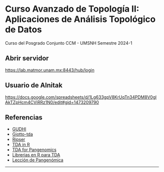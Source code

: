 # Curso Avanzado de Topología II: Aplicaciones de Análisis Topológico de Datos

Curso del Posgrado Conjunto CCM - UMSNH
Semestre 2024-1
## Abrir servidor
https://lab.matmor.unam.mx:8443/hub/login

## Usuario de Alnitak
https://docs.google.com/spreadsheets/d/1Lg633gpV8KrUqTn34PDM8V0glAkTZpHcm4CViRRz1N0/edit#gid=1473209790

## Referencias

- [GUDHI](https://gudhi.inria.fr/python/latest/)
- [Giotto-tda](https://giotto-ai.github.io/gtda-docs/latest/library.html)
- [Ripser](https://ripser.scikit-tda.org/en/latest/index.html)
- [TDA in R](https://cran.r-project.org/web/packages/TDA/vignettes/article.pdf)
- [TDA for Pangenomics](https://paumayell.github.io/pangenomics/)
- [Librerias en R para TDA](https://github.com/tdaverse/tdaverse)
- [Lección de Pangenómica](https://paumayell.github.io/pangenomics/10-tda-handson/index.html)

---------
